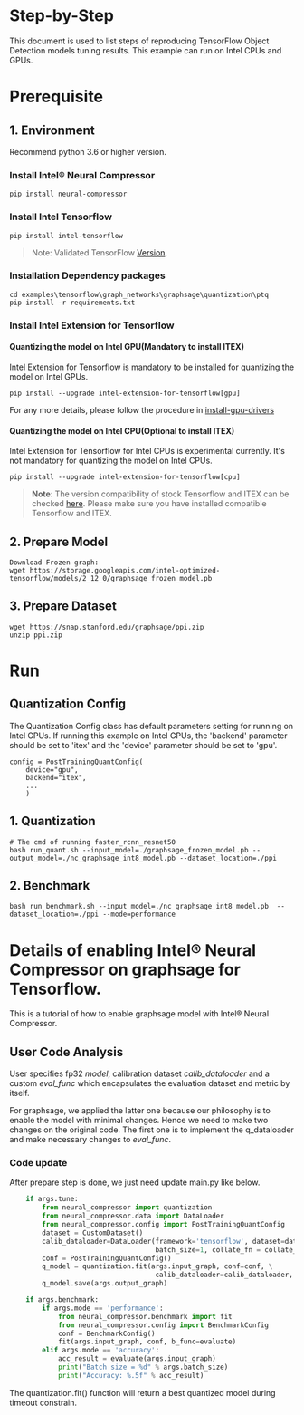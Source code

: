 Step-by-Step
============

This document is used to list steps of reproducing TensorFlow Object Detection models tuning results. This example can run on Intel CPUs and GPUs.

# Prerequisite


## 1. Environment
Recommend python 3.6 or higher version.

### Install Intel® Neural Compressor
```shell
pip install neural-compressor
```

### Install Intel Tensorflow
```shell
pip install intel-tensorflow
```
> Note: Validated TensorFlow [Version](/docs/source/installation_guide.md#validated-software-environment).

### Installation Dependency packages
```shell
cd examples\tensorflow\graph_networks\graphsage\quantization\ptq
pip install -r requirements.txt
```

### Install Intel Extension for Tensorflow

#### Quantizing the model on Intel GPU(Mandatory to install ITEX)
Intel Extension for Tensorflow is mandatory to be installed for quantizing the model on Intel GPUs.

```shell
pip install --upgrade intel-extension-for-tensorflow[gpu]
```
For any more details, please follow the procedure in [install-gpu-drivers](https://github.com/intel/intel-extension-for-tensorflow/blob/main/docs/install/install_for_gpu.md#install-gpu-drivers)

#### Quantizing the model on Intel CPU(Optional to install ITEX)
Intel Extension for Tensorflow for Intel CPUs is experimental currently. It's not mandatory for quantizing the model on Intel CPUs.

```shell
pip install --upgrade intel-extension-for-tensorflow[cpu]
```

> **Note**: 
> The version compatibility of stock Tensorflow and ITEX can be checked [here](https://github.com/intel/intel-extension-for-tensorflow#compatibility-table). Please make sure you have installed compatible Tensorflow and ITEX.

## 2. Prepare Model

```shell
Download Frozen graph:
wget https://storage.googleapis.com/intel-optimized-tensorflow/models/2_12_0/graphsage_frozen_model.pb
```

## 3. Prepare Dataset

```shell
wget https://snap.stanford.edu/graphsage/ppi.zip
unzip ppi.zip
```

# Run

## Quantization Config

The Quantization Config class has default parameters setting for running on Intel CPUs. If running this example on Intel GPUs, the 'backend' parameter should be set to 'itex' and the 'device' parameter should be set to 'gpu'.

```
config = PostTrainingQuantConfig(
    device="gpu",
    backend="itex",
    ...
    )
```

## 1. Quantization
  
  ```shell
  # The cmd of running faster_rcnn_resnet50
  bash run_quant.sh --input_model=./graphsage_frozen_model.pb --output_model=./nc_graphsage_int8_model.pb --dataset_location=./ppi
  ```

## 2. Benchmark
  ```shell
  bash run_benchmark.sh --input_model=./nc_graphsage_int8_model.pb  --dataset_location=./ppi --mode=performance
  ```

Details of enabling Intel® Neural Compressor on graphsage for Tensorflow.
=========================

This is a tutorial of how to enable graphsage model with Intel® Neural Compressor.
## User Code Analysis
User specifies fp32 *model*, calibration dataset *calib_dataloader* and a custom *eval_func* which encapsulates the evaluation dataset and metric by itself.

For graphsage, we applied the latter one because our philosophy is to enable the model with minimal changes. Hence we need to make two changes on the original code. The first one is to implement the q_dataloader and make necessary changes to *eval_func*.

### Code update

After prepare step is done, we just need update main.py like below.
```python
    if args.tune:
        from neural_compressor import quantization
        from neural_compressor.data import DataLoader
        from neural_compressor.config import PostTrainingQuantConfig  
        dataset = CustomDataset()
        calib_dataloader=DataLoader(framework='tensorflow', dataset=dataset, \
                                    batch_size=1, collate_fn = collate_function)          
        conf = PostTrainingQuantConfig()
        q_model = quantization.fit(args.input_graph, conf=conf, \
                                    calib_dataloader=calib_dataloader, eval_func=evaluate)
        q_model.save(args.output_graph)

    if args.benchmark:
        if args.mode == 'performance':
            from neural_compressor.benchmark import fit
            from neural_compressor.config import BenchmarkConfig
            conf = BenchmarkConfig()
            fit(args.input_graph, conf, b_func=evaluate)
        elif args.mode == 'accuracy':
            acc_result = evaluate(args.input_graph)
            print("Batch size = %d" % args.batch_size)
            print("Accuracy: %.5f" % acc_result)

```

The quantization.fit() function will return a best quantized model during timeout constrain.
